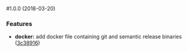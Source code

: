 <a name="1.0.0"></a>
#1.0.0 (2018-03-20)


### Features

* **docker:** add docker file containing git and semantic release binaries ([3c38916](https://github.com/lsneucamp/docker-semantic-release/commit/3c38916))
